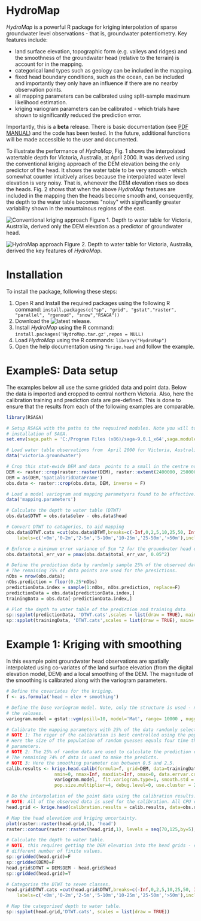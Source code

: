 # HydroMap

_HydroMap_ is a powerful R package for kriging interpolation of sparse groundwater level observations - that is, groundwater potentiometry. Key features include:
 * land surface elevation, topographic form (e.g. valleys and ridges) and the smoothness of the groundwater head (relative to the terrain) is account for in the mapping.
 * categorical land types such as geology can be included in the mapping.
 * fixed head boundary conditions, such as the ocean, can be included and importantly they only have an influence if there are no nearby observation points.
 * all mapping parameters can be calibrated using split-sample maximum likelihood estimation.
 * kriging variogram parameters can be calibrated - which trials have shown to significantly reduced the prediction error.

Importantly, this is a **beta** release. There is basic documentation (see [PDF MANUAL](https://github.com/peterson-tim-j/HydroMap/blob/master/hydroMap.pdf)) and the code has been tested. In the future, additional functions will be made accessible to the user and documented.

To illustrate the performance of _HydroMap_, Fig. 1 shows the interpolated watertable depth for Victoria, Australia, at April 2000. It was derived using the conventional kriging approach of the DEM elevation being the only predictor of the head. It shows the water table to be very smooth - which somewhat counter intuitively arises because the interpolated water level elevation is very noisy. That is, whenever the DEM elevation rises so does the heads. Fig. 2 shows that when the above _HydroMap_ features are included in the mapping then the heads become smooth and, consequently, the depth to the water table becomes "noisy" with significantly greater variability shown in the mountainous regions of the east.

![Conventional kriging approach](https://user-images.githubusercontent.com/8623994/44770420-57776580-abab-11e8-9b95-ff54604ba6e3.png)
Figure 1. Depth to water table for Victoria, Australia, derived only the DEM elevation as a predictor of groundwater head.

![HydroMap approach](https://user-images.githubusercontent.com/8623994/44770783-79bdb300-abac-11e8-9404-d0d7a4b4e9f4.png)
Figure 2. Depth to water table for Victoria, Australia, derived the key features of _HydroMap_.

# Installation

To install the package, following these steps:

1. Open R and Install the required packages using the following R command: `install.packages(c("sp", "grid", "gstat","raster", "parallel", "rgenoud", "snow","RSAGA"))`
1. Download the ![latest release](https://github.com/peterson-tim-j/HydroMap/releases).
1. Install _HydroMap_ using the R command: `install.packages('HydroMap.tar.gz',repos = NULL)`
1. Load _HydroMap_ using the R commands: `library("HydroMap")`
1. Open the help documentation using `?krige.head` and follow the example.  

# ExampleS: Data setup
The examples below all use the same gridded data and point data. Below the data is imported and cropped to central northern Victoria. Also, here the calibration training and prediction data are pre-defined. This is done to ensure that the results from each of the following examples are comparable.

```R
library(RSAGA)

# Setup RSAGA with the paths to the requuired modules. Note you will to do this yourself for your own
# installation of SAGA.
set.env(saga.path = 'C:/Program Files (x86)/saga-9.0.1_x64',saga.modules = 'C:/Program Files (x86)/saga-9.0.1_x64/tools')

# Load water table observations from  April 2000 for Victoria, Australia and a 250m state-wide DEM.
data('victoria.groundwater')

# Crop this stat-ewide DEM and data  points to a small in the centre north. 
DEM <- raster::crop(raster::raster(DEM), raster::extent(2400000, 2500000, 2550000, 2650000))
DEM = as(DEM,'SpatialGridDataFrame')
obs.data <- raster::crop(obs.data, DEM, inverse = F) 

# Load a model variogram and mapping parametyers found to be effective.
data('mapping.parameters')

# Calculate the depth to water table (DTWT)
obs.data$DTWT = obs.data$elev - obs.data$head

# Convert DTWT to catagories, to aid mapping
obs.data$DTWT.cats =cut(obs.data$DTWT,breaks=c(-Inf,0,2,5,10,25,50, Inf ), 
    labels=c('<0m','0-2m','2-5m','5-10m','10-25m','25-50m','>50m'),include.lowest=T)

# Enforce a minimum error variance of 5cm ^2 for the groundwater head elevation. 
obs.data$total_err_var = pmax(obs.data$total_err_var, 0.05^2)

# Define the prediction data by randomly sample 25% of the observed data points. 
# The remaining 75% of data points are used for the presictions.   
nObs = nrow(obs.data);
nObs.prediction = floor(0.25*nObs)
predictionData.index = sample(1:nObs, nObs.prediction, replace=F)
predictionData = obs.data[predictionData.index,]
trainingData = obs.data[-predictionData.index,]

# Plot the depth to water table of the prediction and training data
sp::spplot(predictionData, 'DTWT.cats',scales = list(draw = TRUE), main='Prediction data DTWT [m]')
sp::spplot(trainingData, 'DTWT.cats',scales = list(draw = TRUE), main='Training data DTWT [m]')
```


# Example 1: Kriging with smoothing

In this example point groundwater head observations are spatially interpolated using co-variates of the land surface elevation (from the digital elevation model, DEM) and a local smoothing of the DEM. The magnitude of the smoothing is calibrated along with the variogram parameters. 

```R
# Define the covariates for the kriging.
f <- as.formula('head ~ elev + smoothing')

# Define the base variogram model. Note, only the structure is used - not
# the valuaes.
variogram.model = gstat::vgm(psill=10, model='Mat', range= 10000 , nugget=1, kappa=0.1);

# Calibrate the mapping parameters with 25% of the data randomly selected and using 2 cores.
# NOTE 1: The rigor of the calibration is best controlled using the pop.size.multiplier input. 
# Here the size of the population of random guesses equals four time the number of calibration 
# parameters.
# NOTE 2: The 25% of random data are used to calculate the prediction error - which is minimised. 
# The remaining 74% of data is used to make the predicts.   
# NOTE 3: Here the smoothing parameter can between 0.5 and 2.5.   
calib.results <- krige.head.calib(formula=f, grid=DEM, data=trainingData, newdata=predictionData, 
                  nmin=0, nmax=Inf, maxdist=Inf, omax=0, data.errvar.colname='total_err_var', model =         
                  variogram.model,  fit.variogram.type=1, smooth.std = c(0.5, 2.5),
                  pop.size.multiplier=4, debug.level=0, use.cluster = 2)

# Do the interpolation of the point data using the calibration results.  
# NOTE: All of the observed data is used for the calibration. All CPU cores are also used. 
head.grid <- krige.head(calibration.results = calib.results, data=obs.data, use.cluster = T)

# Map the head elevation and kriging uncertainty.
plot(raster::raster(head.grid,1), 'head')
raster::contour(raster::raster(head.grid,1), levels = seq(70,125,by=5), add=T)

# Calculate the depth to water table.
# NOTE, this requires getting the DEM elevation into the head grids - event if there are a 
# different number of finite values.
sp::gridded(head.grid)=F 
sp::gridded(DEM)=F
head.grid$DTWT = DEM$DEM - head.grid$head
sp::gridded(head.grid)=T

# Categorise the DTWT to seven classes.
head.grid$DTWT.cats =cut(head.grid$DTWT,breaks=c(-Inf,0,2,5,10,25,50, Inf ), 
    labels=c('<0m','0-2m','2-5m','5-10m','10-25m','25-50m','>50m'),include.lowest=T)

# Map the categorised depth to water table.
sp::spplot(head.grid,'DTWT.cats', scales = list(draw = TRUE))
```